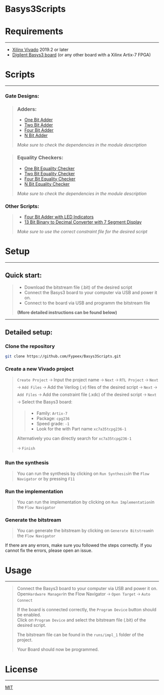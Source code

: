 # Basys3Scripts


# Requirements
___
* [Xilinx Vivado](https://www.xilinx.com/products/design-tools/vivado.html) 2019.2 or later
* [Digilent Basys3 board](https://reference.digilentinc.com/reference/programmable-logic/basys-3/start) (or any other board with a Xilinx Artix-7 FPGA)

# Scripts
___
### Gate Designs:
> ### Adders:
> * [One Bit Adder](https://github.com/Fypeex/Basys3Scripts/blob/main/GateDesign/Adders/oneBitAdder.v)
> * [Two Bit Adder](https://github.com/Fypeex/Basys3Scripts/blob/main/GateDesign/Adders/twoBitAdder.v)
> * [Four Bit Adder](https://github.com/Fypeex/Basys3Scripts/blob/main/GateDesign/Adders/fourBitAdder.v)
> * [N Bit Adder](https://github.com/Fypeex/Basys3Scripts/blob/main/GateDesign/Adders/nBitAdder.v)
> 
> _Make sure to check the dependencies in the module description_

> ### Equality Checkers:
> * [One Bit Equality Checker](https://github.com/Fypeex/Basys3Scripts/blob/main/GateDesign/Equality/oneBitEquality.v)
> * [Two Bit Equality Checker](https://github.com/Fypeex/Basys3Scripts/blob/main/GateDesign/Equality/twoBitEquality.v)
> * [Four Bit Equality Checker](https://github.com/Fypeex/Basys3Scripts/blob/main/GateDesign/Equality/fourBitEquality.v)
> * [N Bit Equality Checker](https://github.com/Fypeex/Basys3Scripts/blob/main/GateDesign/Equality/nBitEquality.v)
>
> _Make sure to check the dependencies in the module description_

### Other Scripts:
> * [Four Bit Adder with LED Indicators](https://github.com/Fypeex/Basys3Scripts/tree/main/BehaviouralDesign/4BitAdderLED)
> * [13 Bit Binary to Decimal Converter with 7 Segment Display](https://github.com/Fypeex/Basys3Scripts/tree/main/BehaviouralDesign/BinaryToDecimalConverter)
> 
> _Make sure to use the correct constraint file for the desired script_
# Setup
___
## Quick start: 
> * Download the bitstream file (.bit) of the desired script
> * Connect the Basys3 board to your computer via USB and power it on.
> * Connect to the board via USB and programm the bitstream file
>
> <b>(More detailed instructions can be found below)</b>
___

## Detailed setup:
### Clone the repository

```bash
git clone https://github.com/Fypeex/Basys3Scripts.git
```

### Create a new Vivado project
> `Create Project` 🡢 Input the project name 🡢 `Next` 🡢 `RTL Project` 🡢 
> `Next` 🡢 `Add Files` 🡢 Add the Verilog (.v) files of the desired script 🡢 
> `Next` 🡢 `Add Files` 🡢 Add the constraint file (.xdc) of the desired script 🡢
> `Next` 🡢 Select the Basys3 board: <br>
> 
>> * Family: `Artix-7`
> >* Package: `cpg236`
>> * Speed grade: `-1`
>> * Look for the with Part name `xc7a35tcpg236-1`
> 
> Alternatively you can directly search for `xc7a35tcpg236-1`
> 
> 🡢 `Finish`


### Run the synthesis
> You can run the synthesis by clicking on `Run Synthesis`in the `Flow Navigator` or by pressing `F11`
### Run the implementation
> You can run the implementation by clicking on `Run Implementation`in the `Flow Navigator`
### Generate the bitstream
> You can generate the bitstream by clicking on `Generate Bitstream`in the `Flow Navigator`

If there are any errors, make sure you followed the steps correctly.
If you cannot fix the errors, please open an issue.

# Usage
___
> Connect the Basys3 board to your computer via USB and power it on. <br>
> Open`Hardware Manager`in the Flow Navigator 🡢
> `Open Target` 🡢 `Auto Connect` <br>
> 
> If the board is connected correctly, the `Program Device` button should be enabled. <br>
> Click on `Program Device` and select the bitstream file (.bit) of the desired script. <br>
> 
> The bitstream file can be found in the `runs/impl_1` folder of the project. <br>
> 
> Your Board should now be programmed.


# License
___
[MIT](https://github.com/Fypeex/Basys3Scripts/blob/main/LICENSE)


